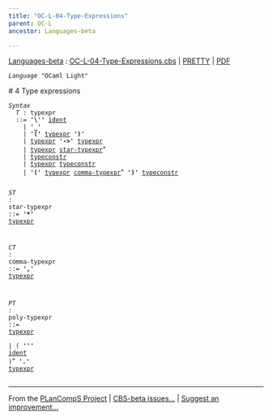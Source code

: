 ```yaml
---
title: "OC-L-04-Type-Expressions"
parent: OC-L
ancestor: Languages-beta

---
```


[Languages-beta] : [OC-L-04-Type-Expressions.cbs] \| [PRETTY] \| [PDF]


<div class="highlighter-rouge"><pre class="highlight"><code><i class="keyword">Language</i> <span id="Language_OCaml Light">"OCaml Light"</span></code></pre></div>
# <span id="SectionNumber_4">4</span> Type expressions

<div class="highlighter-rouge"><pre class="highlight"><code><i class="keyword">Syntax</i>
  <i class="keyword"></i><i class="var"><i class="var"><span id="VariableStem_T">T</span></i> :</i> <span class="syn-name"><span id="SyntaxName_typexpr">typexpr</span></span>
  ::= <b class="atom">'\''</b> <span class="syn-name"><a href="../OC-L-01-Lexical-Conventions/index.html#SyntaxName_ident">ident</a></span>
    | <b class="atom">'_'</b>
    | <b class="atom">'('</b> <span class="syn-name"><a href="#SyntaxName_typexpr">typexpr</a></span> <b class="atom">')'</b>
    | <span class="syn-name"><a href="#SyntaxName_typexpr">typexpr</a></span> <b class="atom">'->'</b> <span class="syn-name"><a href="#SyntaxName_typexpr">typexpr</a></span>
    | <span class="syn-name"><a href="#SyntaxName_typexpr">typexpr</a></span> <span class="syn-name"><a href="#SyntaxName_star-typexpr">star-typexpr</a></span><sup class="sup">+</sup>
    | <span class="syn-name"><a href="../OC-L-03-Names/index.html#SyntaxName_typeconstr">typeconstr</a></span>
    | <span class="syn-name"><a href="#SyntaxName_typexpr">typexpr</a></span> <span class="syn-name"><a href="../OC-L-03-Names/index.html#SyntaxName_typeconstr">typeconstr</a></span>
    | <b class="atom">'('</b> <span class="syn-name"><a href="#SyntaxName_typexpr">typexpr</a></span> <span class="syn-name"><a href="#SyntaxName_comma-typexpr">comma-typexpr</a></span><sup class="sup">+</sup> <b class="atom">')'</b> <span class="syn-name"><a href="../OC-L-03-Names/index.html#SyntaxName_typeconstr">typeconstr</a></span>

  <i class="keyword"></i><i class="var"><i class="var"><span id="VariableStem_ST">ST</span></i> :</i> <span class="syn-name"><span id="SyntaxName_star-typexpr">star-typexpr</span></span> ::= <b class="atom">'*'</b> <span class="syn-name"><a href="#SyntaxName_typexpr">typexpr</a></span>

  <i class="keyword"></i><i class="var"><i class="var"><span id="VariableStem_CT">CT</span></i> :</i> <span class="syn-name"><span id="SyntaxName_comma-typexpr">comma-typexpr</span></span> ::= <b class="atom">','</b> <span class="syn-name"><a href="#SyntaxName_typexpr">typexpr</a></span>

  <i class="keyword"></i><i class="var"><i class="var"><span id="VariableStem_PT">PT</span></i> :</i> <span class="syn-name"><span id="SyntaxName_poly-typexpr">poly-typexpr</span></span> 
  ::= <span class="syn-name"><a href="#SyntaxName_typexpr">typexpr</a></span>  
    | ( <b class="atom">'\''</b> <span class="syn-name"><a href="../OC-L-01-Lexical-Conventions/index.html#SyntaxName_ident">ident</a></span> )<sup class="sup">+</sup> <b class="atom">'.'</b> <span class="syn-name"><a href="#SyntaxName_typexpr">typexpr</a></span></code></pre></div>
 



[Funcons-beta]: /CBS-beta/docs/Funcons-beta
  "FUNCONS-BETA"
[Unstable-Funcons-beta]: /CBS-beta/docs/Unstable-Funcons-beta
  "UNSTABLE-FUNCONS-BETA"
[Languages-beta]: /CBS-beta/docs/Languages-beta
  "LANGUAGES-BETA"
[Unstable-Languages-beta]: /CBS-beta/docs/Unstable-Languages-beta
  "UNSTABLE-LANGUAGES-BETA"
[CBS-beta]: /CBS-beta
  "CBS-BETA"
[OC-L-04-Type-Expressions.cbs]: https://github.com/plancomps/CBS-beta/blob/master/Languages-beta/OCaml-Light/OC-L-cbs/OC-L/OC-L-04-Type-Expressions/OC-L-04-Type-Expressions.cbs
  "CBS SOURCE FILE ON GITHUB"
[PLAIN]: /CBS-beta/docs/Languages-beta/OCaml-Light/OC-L-cbs/OC-L/OC-L-04-Type-Expressions
  "CBS SOURCE WEB PAGE"
[PRETTY]: /CBS-beta/math/Languages-beta/OCaml-Light/OC-L-cbs/OC-L/OC-L-04-Type-Expressions
  "CBS-KATEX WEB PAGE"
[PDF]: /CBS-beta/math/Languages-beta/OCaml-Light/OC-L-cbs/OC-L/OC-L-04-Type-Expressions/OC-L-04-Type-Expressions.pdf
  "CBS-LATEX PDF FILE"
[PLanCompS Project]: https://plancomps.github.io
  "PROGRAMMING LANGUAGE COMPONENTS AND SPECIFICATIONS PROJECT HOME PAGE"

____

From the [PLanCompS Project] | [CBS-beta issues...] | [Suggest an improvement...]

[CBS-beta issues...]: https://github.com/plancomps/CBS-beta/issues
   "CBS-BETA ISSUE REPORTS ON GITHUB"
 [Suggest an improvement...]: mailto:plancomps@gmail.com?Subject=CBS-beta%20-%20comment&Body=Re%3A%20CBS-beta%20specification%20at%20OC-L/OC-L-04-Type-Expressions/OC-L-04-Type-Expressions.cbs%0A%0AComment/Query/Issue/Suggestion%3A%0A%0A%0ASignature%3A%0A
   "GENERATE AN EMAIL TEMPLATE"
